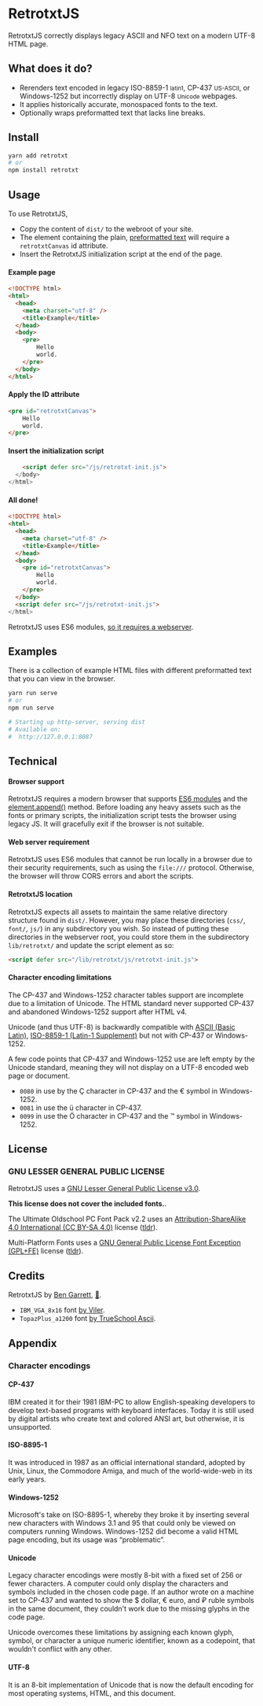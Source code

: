 # RetrotxtJS

RetrotxtJS correctly displays legacy ASCII and NFO text on a modern UTF-8 HTML page.

## What does it do?

- Rerenders text encoded in legacy ISO-8859-1 <small>latin1</small>, CP-437 <small>US-ASCII</small>, or Windows-1252 but incorrectly display on UTF-8 <small>Unicode</small> webpages.
- It applies historically accurate, monospaced fonts to the text.
- Optionally wraps preformatted text that lacks line breaks.

## Install

```bash
yarn add retrotxt
# or
npm install retrotxt
```

## Usage

To use RetrotxtJS,

- Copy the content of `dist/` to the webroot of your site.
- The element containing the plain, [preformatted text](https://developer.mozilla.org/en-US/docs/Web/HTML/Element/pre) will require a `retrotxtCanvas` id attribute.
- Insert the RetrotxtJS initialization script at the end of the page.

#### Example page

```html
<!DOCTYPE html>
<html>
  <head>
    <meta charset="utf-8" />
    <title>Example</title>
  </head>
  <body>
    <pre>
        Hello
        world.
    </pre>
  </body>
</html>
```

#### Apply the ID attribute

```html
<pre id="retrotxtCanvas">
    Hello
    world.
</pre>
```

#### Insert the initialization script

```html
    <script defer src="/js/retrotxt-init.js">
  </body>
</html>
```

#### All done!

```html
<!DOCTYPE html>
<html>
  <head>
    <meta charset="utf-8" />
    <title>Example</title>
  </head>
  <body>
    <pre id="retrotxtCanvas">
        Hello
        world.
    </pre>
  </body>
  <script defer src="/js/retrotxt-init.js">
</html>
```

RetrotxtJS uses ES6 modules, [so it requires a webserver](https://developer.mozilla.org/en-US/docs/Web/JavaScript/Guide/Modules#other_differences_between_modules_and_standard_scripts).

## Examples

There is a collection of example HTML files with different preformatted text that you can view in the browser.

```bash
yarn run serve
# or
npm run serve

# Starting up http-server, serving dist
# Available on:
#  http://127.0.0.1:8087
```

## Technical

#### Browser support

RetrotxtJS requires a modern browser that supports [ES6 modules]() and the [element.append()]() method. Before loading any heavy assets such as the fonts or primary scripts, the initialization script tests the browser using legacy JS. It will gracefully exit if the browser is not suitable.

#### Web server requirement

RetrotxtJS uses ES6 modules that cannot be run locally in a browser due to their security requirements, such as using the `file:///` protocol. Otherwise, the browser will throw CORS errors and abort the scripts.

#### RetrotxtJS location

RetrotxtJS expects all assets to maintain the same relative directory structure found in `dist/`.
However, you may place these directories (`css/`, `font/`, `js/`) in any subdirectory you wish. So instead of putting these directories in the webserver root, you could store them in the subdirectory `lib/retrotxt/` and update the script element as so:

```html
<script defer src="/lib/retrotxt/js/retrotxt-init.js">
```

#### Character encoding limitations

The CP-437 and Windows-1252 character tables support are incomplete due to a limitation of Unicode.
The HTML standard never supported CP-437 and abandoned Windows-1252 support after HTML v4.

Unicode (and thus UTF-8) is backwardly compatible with [ASCII (Basic Latin)](https://unicode.org/charts/PDF/U0000.pdf), [ISO-8859-1 (Latin-1 Supplement)](https://unicode.org/charts/PDF/U0080.pdf) but not with CP-437 or Windows-1252.

A few code points that CP-437 and Windows-1252 use are left empty by the Unicode standard, meaning they will not display on a UTF-8 encoded web page or document.

- `0080` in use by the Ç character in CP-437 and the € symbol in Windows-1252.
- `0081` in use the ü character in CP-437.
- `0099` in use the Ö character in CP-437 and the ™ symbol in Windows-1252.

## License

### GNU LESSER GENERAL PUBLIC LICENSE

RetrotxtJS uses a [GNU Lesser General Public License v3.0](https://choosealicense.com/licenses/lgpl-3.0).

**This license does not cover the included fonts.**.

The Ultimate Oldschool PC Font Pack v2.2 uses an [Attribution-ShareAlike 4.0 International (CC BY-SA 4.0)](https://creativecommons.org/licenses/by-sa/4.0/) license ([tldr](https://int10h.org/oldschool-pc-fonts/readme/#legal_stuff)).

Multi-Platform Fonts uses a [GNU General Public License Font Exception (GPL+FE)]() license ([tldr](https://en.wikipedia.org/wiki/GPL_font_exception)).

## Credits

RetrotxtJS by [Ben Garrett](https://devtidbits.com/ben-garrett), [📧](mailto:code.by.ben@gmail.com).

- `IBM_VGA_8x16` font [by Viler](https://int10h.org/oldschool-pc-fonts).
- `TopazPlus_a1200` font [by TrueSchool Ascii](https://github.com/rewtnull/amigafonts).

## Appendix

### Character encodings

#### CP-437

IBM created it for their 1981 IBM-PC to allow English-speaking developers to develop text-based programs with keyboard interfaces. Today it is still used by digital artists who create text and colored ANSI art, but otherwise, it is unsupported.

#### ISO-8895-1

It was introduced in 1987 as an official international standard, adopted by Unix, Linux, the Commodore Amiga, and much of the world-wide-web in its early years.

#### Windows-1252

Microsoft's take on ISO-8895-1, whereby they broke it by inserting several new characters with Windows 3.1 and 95 that could only be viewed on computers running Windows. Windows-1252 did become a valid HTML page encoding, but its usage was “problematic”.

#### Unicode

Legacy character encodings were mostly 8-bit with a fixed set of 256 or fewer characters. A computer could only display the characters and symbols included in the chosen code page. If an author wrote on a machine set to CP-437 and wanted to show the $ dollar, € euro, and ₽ ruble symbols in the same document, they couldn't work due to the missing glyphs in the code page.

Unicode overcomes these limitations by assigning each known glyph, symbol, or character a unique numeric identifier, known as a codepoint, that wouldn't conflict with any other.

#### UTF-8

It is an 8-bit implementation of Unicode that is now the default encoding for most operating systems, HTML, and this document.
